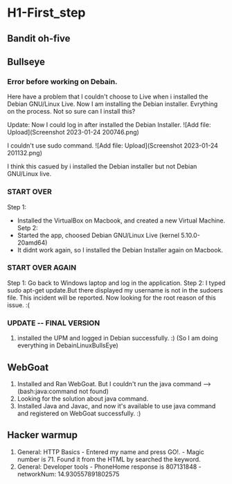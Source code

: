 # H1-First_step

## Bandit oh-five


## Bullseye
### Error before working on Debain.
Here have a problem that I couldn't choose to Live when i installed the Debian GNU/Linux Live.
Now I am installing the Debian installer. Evrything on the process. Not so sure can I install this? 

Update:
Now I could log in after installed the Debian Installer.
 ![Add file: Upload](Screenshot 2023-01-24 200746.png)

I couldn't use sudo command. 
 ![Add file: Upload](Screenshot 2023-01-24 201132.png)

I think this casued by i installed the Debian installer but not Debian GNU/Linux live.

### START OVER
Step 1: 
- Installed the VirtualBox on Macbook, and created a new Virtual Machine. 
Setp 2:
- Started the app, choosed Debian GNU/Linux Live (kernel 5.10.0-20amd64)
- It didnt work again, so I installed the Debian Installer again on Macbook.

### START OVER AGAIN
Step 1:
Go back to Windows laptop and log in the application.
Step 2:
I typed sudo apt-get update.But there displayed my username is not in the sudoers file. This incident will be reported. 
Now looking for the root reason of this issue. :( 


### UPDATE -- FINAL VERSION
1. installed the UPM and logged in Debian successfully. :) (So I am doing everything in DebainLinuxBullsEye) 

## WebGoat
1. Installed and Ran WebGoat. But I couldn't run the java command --> (bash:java:command not found) 
2. Looking for the solution about java command. 
3. Installed Java and Javac, and now it's available to use java command and registered on WebGoat successfully. :) 
## Hacker warmup

   1) General: HTTP Basics
     - Entered my name and press GO!. 
     - Magic number is 71. Found it from the HTML by searched the keyword.
   3) General: Developer tools
     - PhoneHome response is 807131848
     - networkNum: 14.930557891802575
